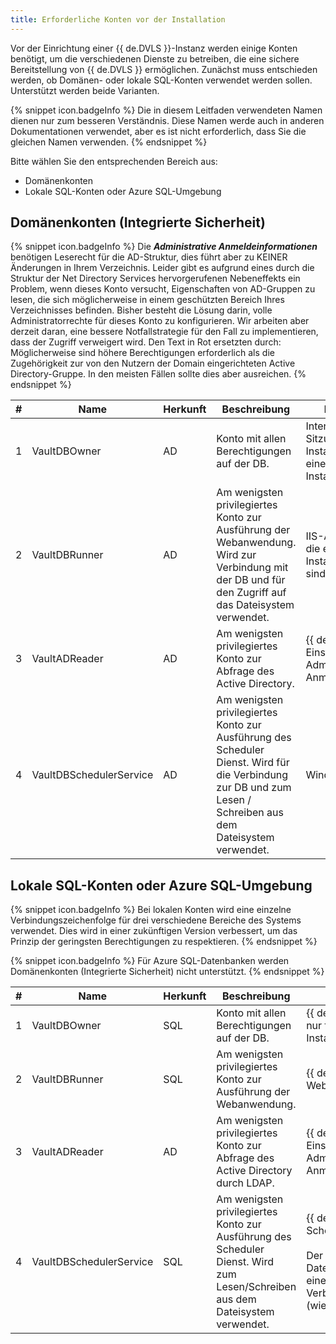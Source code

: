 ```yaml
---
title: Erforderliche Konten vor der Installation
---
```

Vor der Einrichtung einer {{ de.DVLS }}-Instanz werden einige Konten benötigt, um die verschiedenen Dienste zu betreiben, die eine sichere Bereitstellung von {{ de.DVLS }} ermöglichen. Zunächst muss entschieden werden, ob Domänen- oder lokale SQL-Konten verwendet werden sollen. Unterstützt werden beide Varianten.  

{% snippet icon.badgeInfo %}
Die in diesem Leitfaden verwendeten Namen dienen nur zum besseren Verständnis. Diese Namen werde auch in anderen Dokumentationen verwendet, aber es ist nicht erforderlich, dass Sie die gleichen Namen verwenden.
{% endsnippet %}

Bitte wählen Sie den entsprechenden Bereich aus:

- Domänenkonten
- Lokale SQL-Konten oder Azure SQL-Umgebung

## Domänenkonten (Integrierte Sicherheit) 

{% snippet icon.badgeInfo %}
Die ***Administrative Anmeldeinformationen***  benötigen Leserecht für die AD-Struktur, dies führt aber zu KEINER Änderungen in Ihrem Verzeichnis. Leider gibt es aufgrund eines durch die Struktur der Net Directory Services hervorgerufenen Nebeneffekts ein Problem, wenn dieses Konto versucht, Eigenschaften von AD-Gruppen zu lesen, die sich möglicherweise in einem geschützten Bereich Ihres Verzeichnisses befinden.
Bisher besteht die Lösung darin, volle Administratorrechte für dieses Konto zu konfigurieren. Wir arbeiten aber derzeit daran, eine bessere Notfallstrategie für den Fall zu implementieren, dass der Zugriff verweigert wird. Den Text in Rot ersetzten durch: Möglicherweise sind höhere Berechtigungen erforderlich als die Zugehörigkeit zur von den Nutzern der Domain eingerichteten Active Directory-Gruppe. In den meisten Fällen sollte dies aber ausreichen. 
{% endsnippet %}

| # | Name                  | Herkunft | Beschreibung                               | Konfiguriert in... |
| - | --------------------- | -------- | ------------------------------------------ | ------------------ |
| 1 | VaultDBOwner            | AD     | Konto mit allen Berechtigungen auf der DB. | Interaktive Windows-Sitzungen zum Installieren/Aktualisieren einer {{ de.DVLS }}-Instanz. |
| 2 | VaultDBRunner           | AD     | Am wenigsten privilegiertes Konto zur Ausführung der Webanwendung. Wird zur Verbindung mit der DB und für den Zugriff auf das Dateisystem verwendet. | IIS-Anwendungspools, die einer {{ de.DVLS }}-Instanz zugeordnet sind. |
| 3 | VaultADReader         | AD     | Am wenigsten privilegiertes Konto zur Abfrage des Active Directory. | {{ de.DVLS }}-Instanz-Einstellungen - Administrative Anmeldeinformationen. |
| 4 | VaultDBSchedulerService | AD     | Am wenigsten privilegiertes Konto zur Ausführung des Scheduler Dienst. Wird für die Verbindung zur DB und zum Lesen / Schreiben aus dem Dateisystem verwendet. | Windows Dienste |

## Lokale SQL-Konten oder Azure SQL-Umgebung

{% snippet icon.badgeInfo %}
Bei lokalen Konten wird eine einzelne Verbindungszeichenfolge für drei verschiedene Bereiche des Systems verwendet. Dies wird in einer zukünftigen Version verbessert, um das Prinzip der geringsten Berechtigungen zu respektieren.
{% endsnippet %}

{% snippet icon.badgeInfo %}
Für Azure SQL-Datenbanken werden Domänenkonten (Integrierte Sicherheit) nicht unterstützt.
{% endsnippet %}

| # | Name                  | Herkunft | Beschreibung                               | Konfiguriert in... |
| - | --------------------- | -------- | ------------------------------------------ | ------------------ |
| 1 | VaultDBOwner            | SQL    | Konto mit allen Berechtigungen auf der DB.                | {{ de.DVLSCONSOLE }} nur für Sitzungen zur Installation/Aktualisierung. |
| 2 | VaultDBRunner           | SQL    | Am wenigsten privilegiertes Konto zur Ausführung der Webanwendung.   | {{ de.DVLSCONSOLE }} - Webanwendung. |
| 3 | VaultADReader         | AD     | Am wenigsten privilegiertes Konto zur Abfrage des Active Directory durch LDAP. | {{ de.DVLS }}-Instanz-Einstellungen - Administrative Anmeldeinformationen. |
| 4 | VaultDBSchedulerService | SQL    | Am wenigsten privilegiertes Konto zur Ausführung des Scheduler Dienst. Wird zum Lesen/Schreiben aus dem Dateisystem verwendet. | {{ de.DVLSCONSOLE }} - Scheduler Dienst. <br><br>Der Zugriff auf die Datenbank erfolgt über eine einzelne Verbindungszeichenfolge (wie oben beschrieben.) |